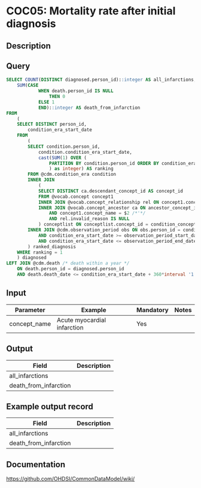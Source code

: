 <!---
Group:condition occurrence combinations
Name:COC05 Mortality rate after initial diagnosis
Author:Patrick Ryan
CDM Version: 5.3
-->

# COC05: Mortality rate after initial diagnosis

## Description


## Query


```sql
SELECT COUNT(DISTINCT diagnosed.person_id)::integer AS all_infarctions,
	SUM(CASE
			WHEN death.person_id IS NULL
				THEN 0
			ELSE 1
			END)::integer AS death_from_infarction
FROM 
	(
	SELECT DISTINCT person_id,
		condition_era_start_date
	FROM
		(
		SELECT condition.person_id,
			condition.condition_era_start_date,
			cast(SUM(1) OVER (
				PARTITION BY condition.person_id ORDER BY condition_era_start_date ROWS UNBOUNDED PRECEDING
				) as integer) AS ranking
		FROM @cdm.condition_era condition
		INNER JOIN
			(
			SELECT DISTINCT ca.descendant_concept_id AS concept_id
			FROM @vocab.concept concept1
			INNER JOIN @vocab.concept_relationship rel ON concept1.concept_id = rel.concept_id_1
			INNER JOIN @vocab.concept_ancestor ca ON ancestor_concept_id = concept_id_2
				AND concept1.concept_name = $2 /*'*/
				AND rel.invalid_reason IS NULL
			) conceptlist ON conceptlist.concept_id = condition_concept_id
		INNER JOIN @cdm.observation_period obs ON obs.person_id = condition.person_id
			AND condition_era_start_date >= observation_period_start_date + 180*interval '1 day'
			AND condition_era_start_date <= observation_period_end_date - 180*interval '1 day'
		) ranked_diagnosis
	WHERE ranking = 1
	) diagnosed
LEFT JOIN @cdm.death /* death within a year */
	ON death.person_id = diagnosed.person_id
	AND death.death_date <= condition_era_start_date + 360*interval '1 day');
```

## Input

|  Parameter |  Example |  Mandatory |  Notes |
| --- | --- | --- | --- |
| concept_name | Acute myocardial infarction| Yes |   |

## Output

|  Field |  Description |
| --- | --- |
| all_infarctions |   |
| death_from_infarction |   |

## Example output record

|  Field |  Description |
| --- | --- |
| all_infarctions |   |
| death_from_infarction |   |

## Documentation
https://github.com/OHDSI/CommonDataModel/wiki/
